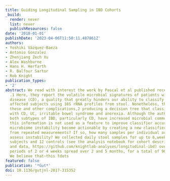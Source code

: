 ```yaml
---
title: Guiding Longitudinal Sampling in IBD Cohorts
_build:
  render: never
  list: never
  publishResources: false
date: '2018-01-01'
publishDate: '2023-04-06T11:50:11.487861Z'
authors:
- Yoshiki Vázquez-Baeza
- Antonio Gonzalez
- Zhenjiang Zech Xu
- Alex Washburne
- Hans H. Herfarth
- R. Balfour Sartor
- Rob Knight
publication_types:
- '2'
abstract: We read with interest the work by Pascal et al published recently in Gut
  .1 Here, they report the volatile microbial signatures of patients with Crohn's
  disease (CD), a quality that greatly hinders our ability to classify healthy from
  affected subjects using 16S rRNA profiles from stool. Nonetheless, their work overcame
  these and other complications,2 producing a decision tree that classifies subjects
  with CD, UC, irritable bowel syndrome and anorexia. Although the authors note that
  both subtypes of IBD, particularly CD, have increased microbial community instability,
  this information is not used as a feature to improve classifier accuracy. Could
  microbiome instability become actionable by creating a new classifier that benefits
  from repeated measurements? If so, how many samples per individual are needed to
  assess instability? We collected daily stool samples for up to 6,weeks from 19 CD
  subjects and 12 controls (see the analysis notebook for cohort description, methods
  and data, https://github.com/knightlab-analyses/longitudinal-ibd) over two separate
  periods of 2 or 4 weeks spread over 2 and 5 months, for a total of 960 samples.
  We believe that~this łdots
featured: false
publication: '*Gut*'
doi: 10.1136/gutjnl-2017-315352
---
```



